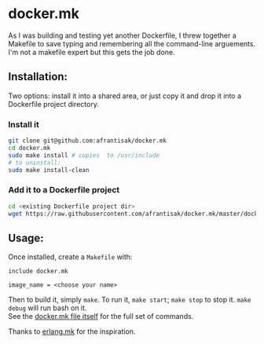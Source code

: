 # docker.mk

As I was building and testing yet another Dockerfile, I threw together a Makefile to save typing and remembering all the command-line arguements.  I'm not a makefile expert but this gets the job done. 

## Installation:

Two options: install it into a shared area, or just copy it and drop it into a Dockerfile project directory.

### Install it

```sh
git clone git@github.com:afrantisak/docker.mk 
cd docker.mk
sudo make install # copies  to /usr/include
# to uninstall:
sudo make install-clean
```
### Add it to a Dockerfile project

```sh
cd <existing Dockerfile project dir>
wget https://raw.githubusercontent.com/afrantisak/docker.mk/master/docker.mk
```

## Usage:

Once installed, create a `Makefile` with:

```make
include docker.mk

image_name = <choose your name>
```

Then to build it, simply `make`.  To run it, `make start`; `make stop` to stop it.  `make debug` will run bash on it.  
See the [docker.mk file itself](https://github.com/afrantisak/docker.mk/blob/master/docker.mk) for the full set of commands.

Thanks to [erlang.mk](https://github.com/ninenines/erlang.mk) for the inspiration.
